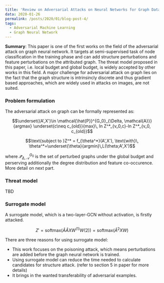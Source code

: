 ```yaml
---
title: 'Review on Adversarial Attacks on Neural Networks for Graph Data'
data: 2020-01-26
permalink: /posts/2020/01/blog-post-4/
tags:
  - Adversarial Machine Learning
  - Graph Neural Network
---
```


**Summary**: This paper is one of the first works on the field of the adversarial attack on graph neural network. It targets at semi-supervised task of node classification in the training phase and can add structure perturbations and feature perturbations on the attributed graph. The threat model proposed in this paper, i.e. local budget and global budget, is widely accepted by other works in this field. A major challenge for adversarial attack on graph lies on the fact that the graph structure is intrinsincly discrete and thus gradient based approaches, which are widely used in attacks on images, are not suited.


### Problem formulation

The adversarial attack on graph can be formally represented as:

$$\underset{(A',X')\in \mathcal{\hat{P}}^{G_0}_{\Delta, \mathcal{A}}}{argmax} \underset{c\neq c_{old}}{max}\, ln Z^*_{v_0,c}-ln Z^*_{v_0, c_{old}}$$

$$\text{subject to }Z^* = f_{\theta^*}(A',X'), \text{with}\, \theta^*=\underset{\theta}{argmin}\,L(\theta;A',X')$$

where $\mathcal{\hat{P}}^{G_0}_{\Delta, \mathcal{A}}$ is the set of perturbed graphs under the global budget and perserving additionally the degree distribution and feature co-occurence. More detail on next part.

### Threat model
TBD

### Surrogate model

A surrogate model, which is a two-layer-GCN without activation, is firstly attacked. 

$$Z'=\text{softmax}(\hat{A}\hat{A}XW^{(1)}W{(2)})=\text{softmax}(\hat{A}^2XW)$$

There are three reasons for using surrogate model:

- This work focuses on the poisoning attack, which means perturbations are added before the graph neural network is trained.
- Using surrogate model can reduce the time needed to calculate candidates for structure attack. (refer to section 5 in paper for more details)
- It brings in the wanted transferability of adversarial examples.



